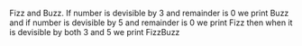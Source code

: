 Fizz and Buzz. If number is devisible by 3 and remainder is 0 we print Buzz and if number is devisible by 5 and remainder is 0 we print Fizz then when it is devisible by both 3 and 5 we print FizzBuzz
